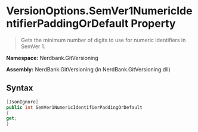 # VersionOptions.SemVer1NumericIdentifierPaddingOrDefault Property
> Gets the minimum number of digits to use for numeric identifiers in SemVer 1.

**Namespace:** Nerdbank.GitVersioning

**Assembly:** NerdBank.GitVersioning (in NerdBank.GitVersioning.dll)
## Syntax
~~~~csharp
[JsonIgnore]
public int SemVer1NumericIdentifierPaddingOrDefault
{
get;
}
~~~~
